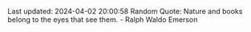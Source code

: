 Last updated: 2024-04-02 20:00:58
Random Quote: Nature and books belong to the eyes that see them. - Ralph Waldo Emerson